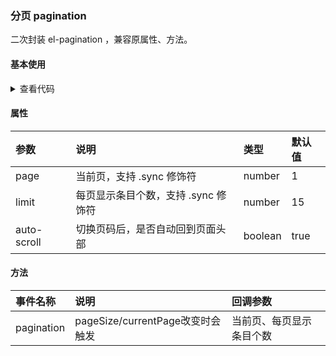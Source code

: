 ### 分页 pagination

二次封装 el-pagination ，兼容原属性、方法。

#### 基本使用

<template>
  <Demo-Pagination />
</template>

<details>
  <summary>查看代码</summary>

  <<< @/docs/.vuepress/components/Demo/Pagination.vue
</details>

#### 属性

|参数|说明|类型|默认值|
|:---|:---|:---|:---|
|page|当前页，支持 .sync 修饰符|number|1|
|limit|每页显示条目个数，支持 .sync 修饰符|number|15|
|auto-scroll|切换页码后，是否自动回到页面头部|boolean|true|

#### 方法

|事件名称|说明|回调参数|
|:---|:---|:---|
|pagination|pageSize/currentPage改变时会触发|当前页、每页显示条目个数|
